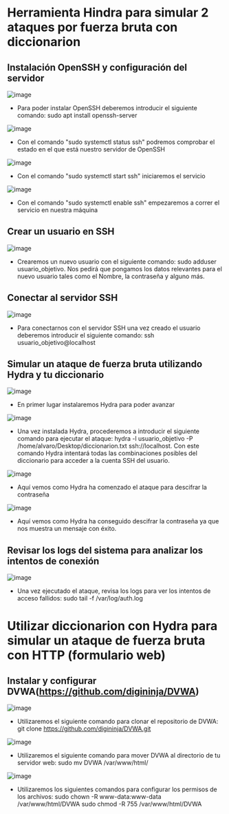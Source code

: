 # Herramienta Hindra para simular 2 ataques por fuerza bruta con diccionarion

## Instalación OpenSSH y configuración del servidor

![image](https://github.com/user-attachments/assets/8372b988-fd0d-49d3-822c-ce2b372d1a2f)

  - Para poder instalar OpenSSH deberemos introducir el siguiente comando: sudo apt install openssh-server

![image](https://github.com/user-attachments/assets/28f39952-fb46-4892-8d2c-67285812279f)

  - Con el comando "sudo systemctl status ssh" podremos comprobar el estado en el que está nuestro servidor de OpenSSH

![image](https://github.com/user-attachments/assets/1e7f6324-6e5d-41a2-9389-916e2f164cbe)

  - Con el comando "sudo systemctl start ssh" iniciaremos el servicio

![image](https://github.com/user-attachments/assets/c89aed3d-74e2-429d-bc16-dd84d4940445)

  - Con el comando "sudo systemctl enable ssh" empezaremos a correr el servicio en nuestra máquina

## Crear un usuario en SSH

![image](https://github.com/user-attachments/assets/617c7c98-36ea-4216-9d20-8aea309f5250)

  - Crearemos un nuevo usuario con el siguiente comando: sudo adduser usuario_objetivo. Nos pedirá que pongamos los datos relevantes para el nuevo usuario tales como el Nombre, la contraseña y alguno más.

## Conectar al servidor SSH

![image](https://github.com/user-attachments/assets/6af85331-18a6-4bab-82d7-deace517483f)

  - Para conectarnos con el servidor SSH una vez creado el usuario deberemos introducir el siguiente comando: ssh usuario_objetivo@localhost

## Simular un ataque de fuerza bruta utilizando Hydra y tu diccionario

![image](https://github.com/user-attachments/assets/a3e66ea0-f649-4c7f-b425-928917998b45)

  - En primer lugar instalaremos Hydra para poder avanzar

![image](https://github.com/user-attachments/assets/36a621f7-94da-4e68-9ba7-9024711c9b8c)

  - Una vez instalada Hydra, procederemos a introducir el siguiente comando para ejecutar el ataque: hydra -l usuario_objetivo -P /home/alvaro/Desktop/diccionarion.txt ssh://localhost. Con este comando Hydra intentará todas las combinaciones posibles del diccionario para acceder a la cuenta SSH del usuario.

![image](https://github.com/user-attachments/assets/13419478-63bf-484f-b96c-e2200ac8dd3c)

  - Aquí vemos como Hydra ha comenzado el ataque para descifrar la contraseña

![image](https://github.com/user-attachments/assets/29d1e510-f880-4283-8fe7-8f81dc0c148a)

  - Aquí vemos como Hydra ha conseguido descifrar la contraseña ya que nos muestra un mensaje con éxito.

## Revisar los logs del sistema para analizar los intentos de conexión

![image](https://github.com/user-attachments/assets/da5401f5-5bfd-4a5b-b10e-5bbd60a43dbf)

  - Una vez ejecutado el ataque, revisa los logs para ver los intentos de acceso fallidos: sudo tail -f /var/log/auth.log

# Utilizar diccionarion con Hydra para simular un ataque de fuerza bruta con HTTP (formulario web)

## Instalar y configurar DVWA(https://github.com/digininja/DVWA)

![image](https://github.com/user-attachments/assets/1babc0c8-914a-4add-ba15-98981a678d06)

  - Utilizaremos el siguiente comando para clonar el repositorio de DVWA: git clone https://github.com/digininja/DVWA.git

![image](https://github.com/user-attachments/assets/80d9fa37-a061-4400-918f-20e451702dfc)

  - Utilizaremos el siguiente comando para mover DVWA al directorio de tu servidor web: sudo mv DVWA /var/www/html/

![image](https://github.com/user-attachments/assets/c5060166-0dda-4be2-bf96-883b785a686b)

  - Utilizaremos los siguientes comandos para configurar los permisos de los archivos: sudo chown -R www-data:www-data /var/www/html/DVWA sudo chmod -R 755 /var/www/html/DVWA







